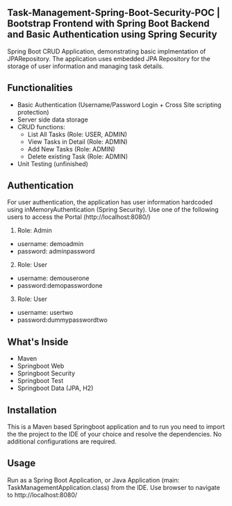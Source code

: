 ## Task-Management-Spring-Boot-Security-POC | Bootstrap Frontend with Spring Boot Backend and Basic Authentication using Spring Security

Spring Boot CRUD Application, demonstrating basic implmentation of  JPARepository. The application uses embedded JPA Repository for the storage of user information and managing task details. 

## Functionalities
- Basic Authentication (Username/Password Login + Cross Site scripting protection)
- Server side data storage
- CRUD functions: 
  - List All Tasks (Role: USER, ADMIN)
  - View Tasks in Detail (Role: ADMIN)
  - Add New Tasks (Role: ADMIN)
  - Delete existing Task (Role: ADMIN)
- Unit Testing (unfinished)

## Authentication

For  user authentication, the application has user information hardcoded using inMemoryAuthentication (Spring Security). Use one of the following users to access the Portal (http://localhost:8080/)

1. Role: Admin
  - username: demoadmin
  - password: adminpassword

2. Role: User
  - username: demouserone
  - password:demopasswordone

3. Role: User
  - username: usertwo
  - password:dummypasswordtwo

## What's Inside
- Maven
- Springboot Web
- Springboot Security
- Springboot Test 
- Springboot Data (JPA, H2)

## Installation

This is a Maven based Springboot application and to run you need to import the the project to the IDE of your choice and resolve the dependencies. No additional configurations are required.

## Usage

Run as a Spring Boot Application, or Java Application (main: TaskManagementApplication.class) from the IDE. Use browser to navigate to http://localhost:8080/ 


